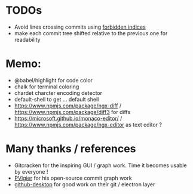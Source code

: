 
# TODOs

- Avoid lines crossing commits using [forbidden indices](https://pvigier.github.io/2019/05/06/commit-graph-drawing-algorithms.html#proof1)
- make each commit tree shifted relative to the previous one for readability

# Memo:

- @babel/highlight for code color
- chalk for terminal coloring
- chardet charcter encoding detector
- default-shell to get ... default shell
- https://www.npmjs.com/package/ngx-diff / https://www.npmjs.com/package/diff3 for diffs
- https://microsoft.github.io/monaco-editor/ / https://www.npmjs.com/package/ngx-editor as text editor ?


# Many thanks / references
- Gitcracken for the inspiring GUI / graph work. Time it becomes usable by everyone !
- [PVigier](https://github.com/pvigier/gitamine) for his open-source commit graph work
- [github-desktop](https://github.com/desktop/desktop) for good work on their git / electron layer